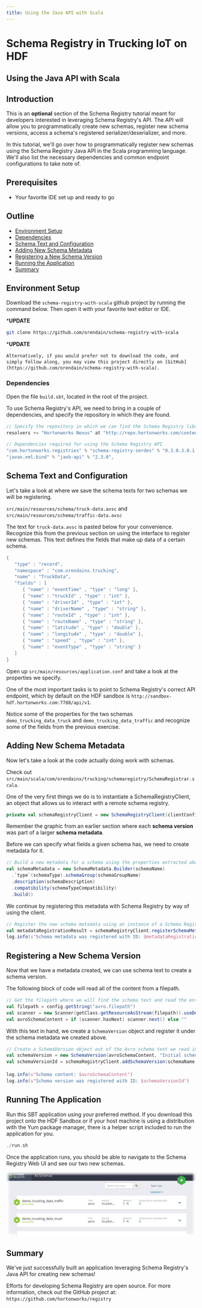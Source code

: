 ```yaml
---
title: Using the Java API with Scala
---
```


# Schema Registry in Trucking IoT on HDF

## Using the Java API with Scala

## Introduction

This is an **optional** section of the Schema Registry tutorial meant for developers interested in leveraging Schema Registry's API.  The API will allow you to programmatically create new schemas, register new schema versions, access a schema's registered serializer/deserializer, and more.

In this tutorial, we'll go over how to programmatically register new schemas using the Schema Registry Java API in the Scala programming language.  We'll also list the necessary dependencies and common endpoint configurations to take note of.

## Prerequisites

- Your favorite IDE set up and ready to go

## Outline

- [Environment Setup](#environment-setup)
- [Dependencies](#dependencies)
- [Schema Text and Configuration](#schema-text-and-configuration)
- [Adding New Schema Metadata](#adding-new-schema-metadata)
- [Registering a New Schema Version](#registering-a-new-schema-version)
- [Running the Application](#running-the-application)
- [Summary](#summary)

## Environment Setup

Download the `schema-registry-with-scala` github project by running the command below.  Then open it with your favorite text editor or IDE.

***UPDATE**
```bash
git clone https://github.com/orendain/schema-registry-with-scala
```

***UPDATE**
~~~text
Alternatively, if you would prefer not to download the code, and simply follow along, you may view this project directly on [GitHub](https://github.com/orendain/schema-registry-with-scala).
~~~

### Dependencies

Open the file `build.sbt`, located in the root of the project.

To use Schema Registry's API, we need to bring in a couple of dependencies, and specify the repository in which they are found.

```scala
// Specify the repository in which we can find the Schema Registry libraries
resolvers += "Hortonworks Nexus" at "http://repo.hortonworks.com/content/repositories/releases"
```

```scala
// Dependencies required for using the Schema Registry API
"com.hortonworks.registries" % "schema-registry-serdes" % "0.3.0.3.0.1.1-5",
"javax.xml.bind" % "jaxb-api" % "2.3.0",
```

## Schema Text and Configuration

Let's take a look at where we save the schema texts for two schemas we will be registering.

`src/main/resources/schema/truck-data.avsc` and `src/main/resources/schema/traffic-data.avsc`

The text for `truck-data.avsc` is pasted below for your convenience.  Recognize this from the previous section on using the interface to register new schemas.  This text defines the fields that make up data of a certain schema.

```scala
{
   "type" : "record",
   "namespace" : "com.orendainx.trucking",
   "name" : "TruckData",
   "fields" : [
      { "name" : "eventTime" , "type" : "long" },
      { "name" : "truckId" , "type" : "int" },
      { "name" : "driverId" , "type" : "int" },
      { "name" : "driverName" , "type" : "string" },
      { "name" : "routeId" , "type" : "int" },
      { "name" : "routeName" , "type" : "string" },
      { "name" : "latitude" , "type" : "double" },
      { "name" : "longitude" , "type" : "double" },
      { "name" : "speed" , "type" : "int" },
      { "name" : "eventType" , "type" : "string" }
   ]
}
```

Open up `src/main/resources/application.conf` and take a look at the properties we specify.

One of the most important tasks is to point to Schema Registry's correct API endpoint, which by default on the HDF sandbox is `http://sandbox-hdf.hortonworks.com:7788/api/v1`.

Notice some of the properties for the two schemas `demo_trucking_data_truck` and `demo_trucking_data_traffic` and recognize some of the fields from the previous exercise.

## Adding New Schema Metadata

Now let's take a look at the code actually doing work with schemas.

Check out `src/main/scala/com/orendainx/trucking/schemaregistry/SchemaRegistrar.scala`.

One of the very first things we do is to instantiate a SchemaRegistryClient, an object that allows us to interact with a remote schema registry.

```scala
private val schemaRegistryClient = new SchemaRegistryClient(clientConfig.asJava)
```

Remember the graphic from an earlier section where each **schema version** was part of a larger **schema metadata**.

Before we can specify what fields a given schema has, we need to create metadata for it.

```scala
// Build a new metadata for a schema using the properties extracted above
val schemaMetadata = new SchemaMetadata.Builder(schemaName)
  .`type`(schemaType).schemaGroup(schemaGroupName)
  .description(schemaDescription)
  .compatibility(schemaTypeCompatibility)
  .build()
```

We continue by registering this metadata with Schema Registry by way of using the client.

```scala
// Register the new schema metadata using an instance of a Schema Registry Client
val metadataRegistrationResult = schemaRegistryClient.registerSchemaMetadata(schemaMetadata)
log.info(s"Schema metadata was registered with ID: $metadataRegistrationResult")
```

## Registering a New Schema Version

Now that we have a metadata created, we can use schema text to create a schema version.

The following block of code will read all of the content from a filepath.

```scala
// Get the filepath where we will find the schema text and read the entire file containing the Avro schema text
val filepath = config.getString("avro.filepath")
val scanner = new Scanner(getClass.getResourceAsStream(filepath)).useDelimiter("\\A")
val avroSchemaContent = if (scanner.hasNext) scanner.next() else ""
```

With this text in hand, we create a `SchemaVersion` object and register it under the schema metadata we created above.

```scala
// Create a SchemaVersion object out of the Avro schema text we read in, then register it to Schema Registry using the client
val schemaVersion = new SchemaVersion(avroSchemaContent, "Initial schema")
val schemaVersionId = schemaRegistryClient.addSchemaVersion(schemaName, schemaVersion)

log.info(s"Schema content: $avroSchemaContent")
log.info(s"Schema version was registered with ID: $schemaVersionId")
```

## Running The Application

Run this SBT application using your preferred method.  If you download this project onto the HDF Sandbox or if your host machine is using a distribution with the Yum package manager, there is a helper script included to run the application for you.

``` scala
./run.sh
```

Once the application runs, you should be able to navigate to the Schema Registry Web UI and see our two new schemas.

![New Schemas Registered](assets/ui-api-added-schemas.jpg)

## Summary

We've just successfully built an application leveraging Schema Registry's Java API for creating new schemas!

Efforts for developing Schema Registry are open source.  For more information, check out the GitHub project at: `https://github.com/hortonworks/registry`
